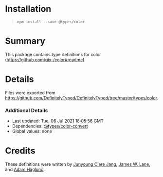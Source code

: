# Installation
> `npm install --save @types/color`

# Summary
This package contains type definitions for color (https://github.com/qix-/color#readme).

# Details
Files were exported from https://github.com/DefinitelyTyped/DefinitelyTyped/tree/master/types/color.

### Additional Details
 * Last updated: Tue, 06 Jul 2021 18:05:56 GMT
 * Dependencies: [@types/color-convert](https://npmjs.com/package/@types/color-convert)
 * Global values: none

# Credits
These definitions were written by [Junyoung Clare Jang](https://github.com/Airlun), [James W. Lane](https://github.com/jameswlane), and [Adam Haglund](https://github.com/BeeeQueue).
